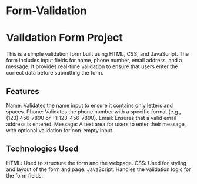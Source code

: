 # Form-Validation
# Validation Form Project

This is a simple validation form built using HTML, CSS, and JavaScript. The form includes input fields for name, phone number, email address, and a message. It provides real-time validation to ensure that users enter the correct data before submitting the form.

## Features

Name: Validates the name input to ensure it contains only letters and spaces.
Phone: Validates the phone number with a specific format (e.g., (123) 456-7890 or +1 123-456-7890).
Email: Ensures that a valid email address is entered.
Message: A text area for users to enter their message, with optional validation for non-empty input.

## Technologies Used

HTML: Used to structure the form and the webpage.
CSS: Used for styling and layout of the form and page.
JavaScript: Handles the validation logic for the form fields.
